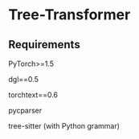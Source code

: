 # Tree-Transformer

## Requirements

PyTorch>=1.5

dgl==0.5

torchtext==0.6

pycparser

tree-sitter (with Python grammar)
